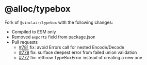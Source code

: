 # @alloc/typebox

Fork of `@sinclair/typebox` with the following changes:

- Compiled to ESM only
- Removed `exports` field from package.json
- Pull requests
  - [#781](https://github.com/sinclairzx81/typebox/pull/781) fix: avoid Errors call for nested Encode/Decode
  - [#779](https://github.com/sinclairzx81/typebox/pull/779) fix: surface deepest error from failed union validation
  - [#777](https://github.com/sinclairzx81/typebox/pull/777) fix: rethrow TypeBoxError instead of creating a new one
